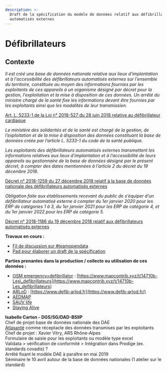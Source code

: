 ```yaml
---
description: >-
  Draft de la spécification du modèle de données relatif aux défibrillateurs
  automatisés externes
---
```


# Défibrillateurs

## Contexte

_Il est créé une base de données nationale relative aux lieux d'implantation et à l'accessibilité des défibrillateurs automatisés externes sur l'ensemble du territoire, constituée au moyen des informations fournies par les exploitants de ces appareils à un organisme désigné par décret pour la gestion, l'exploitation et la mise à disposition de ces données. Un arrêté du ministre chargé de la santé fixe les informations devant être fournies par les exploitants ainsi que les modalités de leur transmission._

[Art. L. 5233-1 de la Loi n° 2018-527 du 28 juin 2018 relative au défibrillateur cardiaque](https://www.legifrance.gouv.fr/jo_pdf.do?id=JORFTEXT000037116260)

_Le ministère des solidarités et de la santé est chargé de la gestion, de l’exploitation et de la mise à disposition des données constituant la base de données créée par l’article L. 5233-1 du code de la santé publique._

_Les exploitants des défibrillateurs automatisés externes transmettent les informations relatives aux lieux d’implantation et à l’accessibilité de leurs appareils au gestionnaire de la base de données désigné par le présent décret, à compter des dates mentionnées à l’article 2 du décret du 19 décembre 2018._

[Décret n° 2018-1259 du 27 décembre 2018 relatif à la base de données nationale des défibrillateurs automatisés externes](https://www.legifrance.gouv.fr/jo_pdf.do?id=JORFTEXT000037864893)

_Obligation faite aux établissements recevant du public de s’équiper d’un défibrillateur automatisé externe à compter du 1er janvier 2020 pour les ERP de catégories 1 à 3, du 1er janvier 2021 pour les ERP de catégorie 4, et du 1er janvier 2022 pour les ERP de catégorie 5._

[Décret n° 2018-1186 du 19 décembre 2018 relatif aux défibrillateurs automatisés externes](https://www.legifrance.gouv.fr/jo_pdf.do?id=JORFTEXT000037839290)

**Travaux en cours :**

* [Fil de discussion sur \#teamopendata](https://teamopendata.org/t/loi-defibrillateur-cardiaque/658/11)
* [Pad pour élaborer un draft de la spécification](https://annuel.framapad.org/p/spec-defibrillateurs)

**Parties prenantes dans la production / collecte ou utilisation de ces données :**

* [OSM emergency=defibrillator](https://wiki.openstreetmap.org/wiki/Tag:emergency=defibrillator) : [https://www.mapcontrib.xyz/t/14710b-Les\_defibrillateurs](https://www.mapcontrib.xyz/t/14710b-Les_defibrillateurs)
* [ARLoD](http://www.arlod.fr/) : [https://www.defib-arlod.fr](https://www.defib-arlod.fr/)
* [AEDMAP](https://aedmap.org/fr/)
* [SAUV life](https://sauvlife.fr/)
* [Staying Alive](https://www.stayingalive.org/)

**Isabelle Carton - DGS/SG/DAD-BSIIP**  
Chef de projet base de données nationale des DAE  
[Atlasanté](https://www.atlasante.fr) comme réceptacle des données transmises par les exploitants  
Chef de projet : Xavier Vitry, ARS Rhône-Alpes  
Formulaire de saisie pour les exploitants ou modèle type excel  
Validata &gt; vérification de conformité &gt; Intégration dans Prodige \(ex. standards covadis\) ?  
Arrêté fixant le modèle DAE à paraître en mai 2019  
Séminaire le 10 avril autour de la base de données nationales \(1 atelier sur le standard\)  
  




